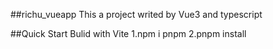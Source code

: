 ##richu_vueapp
This a project writed by Vue3 and typescript 

##Quick Start
Bulid with Vite
1.npm i pnpm
2.pnpm install
